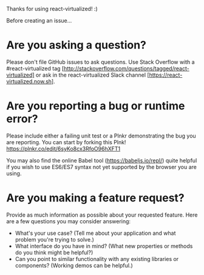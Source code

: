 Thanks for using react-virtualized! :)

Before creating an issue...

# Are you asking a question?
Please don't file GitHub issues to ask questions. Use Stack Overflow with a #react-virtualized tag [http://stackoverflow.com/questions/tagged/react-virtualized] or ask in the react-virtualized Slack channel [https://react-virtualized.now.sh].

# Are you reporting a bug or runtime error?
Please include either a failing unit test or a Plnkr demonstrating the bug you are reporting. You can start by forking this Plnk! https://plnkr.co/edit/6syKo8cx3RfoO96hXFT1

You may also find the online Babel tool (https://babeljs.io/repl/) quite helpful if you wish to use ES6/ES7 syntax not yet supported by the browser you are using.

# Are you making a feature request?
Provide as much information as possible about your requested feature. Here are a few questions you may consider answering:
* What's your use case? (Tell me about your application and what problem you're trying to solve.)
* What interface do you have in mind? (What new properties or methods do you think might be helpful?)
* Can you point to similar functionality with any existing libraries or components? (Working demos can be helpful.)
